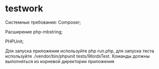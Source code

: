 # testwork

Системные требования:
  Composer;
  
  Расширение php-mbstring;
  
  PHPUnit;
  
 Для запуска приложения используйте php run.php, для запуска теста используйте ./vendor/bin/phpunit tests/WordsTest. Команды должны выполняться из корневой директории приложения
 
 

